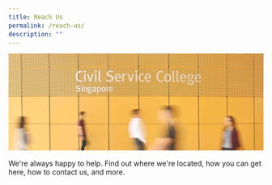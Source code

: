 ```yaml
---
title: Reach Us
permalink: /reach-us/
description: ""
---
```

<style>


</style>

<img src="images/Reach%20Us/reach_us.jpg">
<p>We're always happy to help. Find out where we're located, how you can get here, how to contact us, and more.</p>







